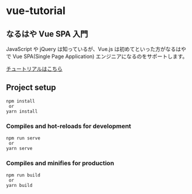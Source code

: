 # vue-tutorial

## なるはや Vue SPA 入門

JavaScript や jQuery は知っているが、Vue.js は初めてといった方がなるはやで Vue SPA(Single Page Application) エンジニアになるのをサポートします。

[チュートリアルはこちら](https://qiita.com/tsubo/items/24df49ef2f1ba87984d1)

## Project setup

```
npm install
 or
yarn install
```

### Compiles and hot-reloads for development

```
npm run serve
 or
yarn serve
```

### Compiles and minifies for production

```
npm run build
 or
yarn build
```
